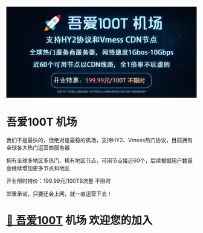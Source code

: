 ![吾爱100T](https://github.com/52100T/52100T/blob/main/lXkSvoaLQfl5.webp?raw=true)

# 吾爱100T 机场

我们不是最快的，但绝对是最稳的机场，支持HY2、Vmess热门协议，目前拥有全球各大热门运营商服务器

拥有全球多地区多热门、稀有地区节点，可用节点接近60个，后续根据用户数量会继续增加更多节点和地区

开业限时特价：199.99元/100TB流量 不限时

郑重承诺，只要还会上网，就一直运营下去！

# [🚀 吾爱100T](https://app.52100000.xyz "🚀 吾爱100T") 机场 欢迎您的加入
